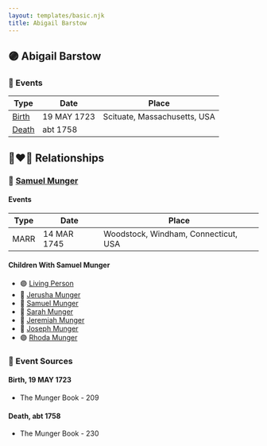 ```yaml
---
layout: templates/basic.njk
title: Abigail Barstow
---
```

## 🟣 Abigail Barstow

### 📆 Events

Type | Date | Place
------ | ------ | ------
[Birth](#event-0) | 19 MAY 1723 | Scituate, Massachusetts, USA
[Death](#event-1) | abt 1758 |

## 👩‍❤️‍👨 Relationships

### 🔵 [Samuel Munger](/people/1/17676382)

#### Events

Type | Date | Place
------ | ------ | ------
MARR | 14 MAR 1745 | Woodstock, Windham, Connecticut, USA
#### Children With Samuel Munger
* 🟣 [Living Person](/people/2/2239106)
* 🔵 [Jerusha Munger](/people/8/85922584)
* 🔵 [Samuel Munger](/people/1/17819572)
* 🔵 [Sarah Munger](/people/8/85764310)
* 🔵 [Jeremiah Munger](/people/1/19410568)
* 🔵 [Joseph Munger](/people/4/48832802)
* 🟣 [Rhoda Munger](/people/2/23648419)
### 📰 Event Sources

#### <a id="event-0"></a> Birth, 19 MAY 1723
* The Munger Book  - 209

#### <a id="event-1"></a> Death, abt 1758
* The Munger Book  - 230